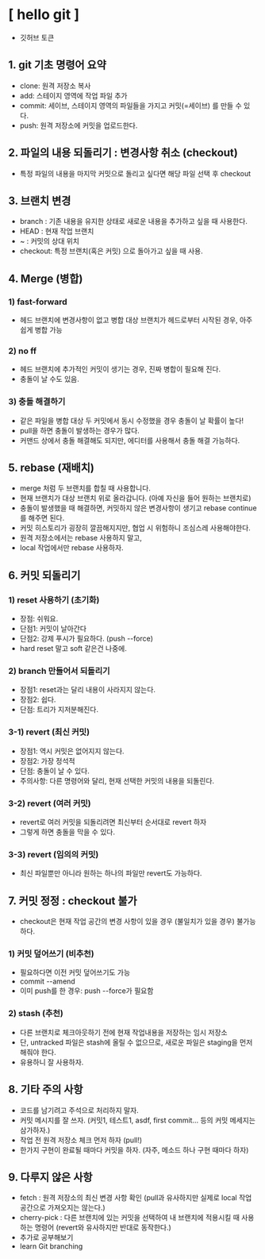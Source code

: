 # [ hello git ]

- 깃허브 토큰

## 1. git 기초 명령어 요약
* clone: 원격 저장소 복사
* add: 스테이지 영역에 작업 파일 추가 
* commit: 세이브, 스테이지 영역의 파일들을 가지고 커밋(=세이브) 를 만들 수 있다. 
* push: 원격 저장소에 커밋을 업로드한다.
    
## 2. 파일의 내용 되돌리기 : 변경사항 취소 (checkout)
* 특정 파일의 내용을 마지막 커밋으로 돌리고 싶다면 해당 파일 선택 후 checkout

## 3. 브랜치 변경
* branch : 기존 내용을 유지한 상태로 새로운 내용을 추가하고 싶을 때 사용한다. 
* HEAD : 현재 작업 브랜치
* ~ : 커밋의 상대 위치
* checkout: 특정 브랜치(혹은 커밋) 으로 돌아가고 싶을 때 사용.

## 4. Merge (병합)

### 1) fast-forward
* 헤드 브랜치에 변경사항이 없고 병합 대상 브랜치가 헤드로부터 시작된 경우, 아주 쉽게 병합 가능

### 2) no ff
* 헤드 브랜치에 추가적인 커밋이 생기는 경우, 진짜 병합이 필요해 진다. 
* 충돌이 날 수도 있음.

### 3) 충돌 해결하기
* 같은 파일을 병합 대상 두 커밋에서 동시 수정했을 경우 충돌이 날 확률이 높다!
* pull을 하면 충돌이 발생하는 경우가 많다.
* 커맨드 상에서 충돌 해결해도 되지만, 에디터를 사용해서 충돌 해결 가능하다.

## 5. rebase (재배치)
* merge 처럼 두 브랜치를 합칠 때 사용합니다.
* 현재 브랜치가 대상 브랜치 위로 올라갑니다. (아예 자신을 들어 원하는 브랜치로)
* 충돌이 발생했을 때 해결하면, 커밋하지 않은 변경사항이 생기고 rebase continue를 해주면 된다. 
* 커밋 히스토리가 굉장히 깔끔해지지만, 협업 시 위험하니 조심스레 사용해야한다.
* 원격 저장소에서는 rebase 사용하지 말고, 
* local 작업에서만 rebase 사용하자.

## 6. 커밋 되돌리기
### 1) reset 사용하기 (초기화)
* 장점: 쉬워요.
* 단점1: 커밋이 날아간다
* 단점2: 강제 푸시가 필요하다. (push --force) 
* hard reset 말고 soft 같은건 나중에.

### 2) branch 만들어서 되돌리기
* 장점1: reset과는 달리 내용이 사라지지 않는다. 
* 장점2: 쉽다. 
* 단점: 트리가 지저분해진다.

### 3-1) revert (최신 커밋)
* 장점1: 역시 커밋은 없어지지 않는다.
* 장점2: 가장 정석적
* 단점: 충돌이 날 수 있다.
* 주의사항: 다른 명령어와 달리, 현재 선택한 커밋의 내용을 되돌린다.

### 3-2) revert (여러 커밋)
* revert로 여러 커밋을 되돌리려면 최신부터 순서대로 revert 하자
* 그렇게 하면 충돌을 막을 수 있다.

### 3-3) revert (임의의 커밋)
* 최신 파일뿐만 아니라 원하는 하나의 파일만 revert도 가능하다.

## 7. 커밋 정정 : checkout 불가
* checkout은 현재 작업 공간의 변경 사항이 있을 경우 (불일치가 있을 경우) 불가능하다. 

### 1) 커밋 덮어쓰기 (비추천)
* 필요하다면 이전 커밋 덮어쓰기도 가능
* commit --amend
* 이미 push를 한 경우: push --force가 필요함

### 2) stash (추천)
* 다른 브랜치로 체크아웃하기 전에 현재 작업내용을 저장하는 임시 저장소
* 단, untracked 파일은 stash에 올릴 수 없으므로, 새로운 파일은 staging을 먼저 해줘야 한다.
* 유용하니 잘 사용하자.

## 8. 기타 주의 사항
* 코드를 남기려고 주석으로 처리하지 말자.
* 커밋 메시지를 잘 쓰자. (커밋1, 테스트1, asdf, first commit... 등의 커밋 메세지는 삼가하자.)
* 작업 전 원격 저장소 체크 먼저 하자 (pull!)
* 한가지 구현이 완료될 때마다 커밋을 하자. (자주, 메소드 하나 구현 때마다 하자)

## 9. 다루지 않은 사항
* fetch : 원격 저장소의 최신 변경 사항 확인 (pull과 유사하지만 실제로 local 작업 공간으로 가져오지는 않는다.)
* cherry-pick : 다른 브랜치에 있는 커밋을 선택하여 내 브랜치에 적용시킬 때 사용하는 명령어 (revert와 유사하지만 반대로 동작한다.)
* 추가로 공부해보기
* learn Git branching

